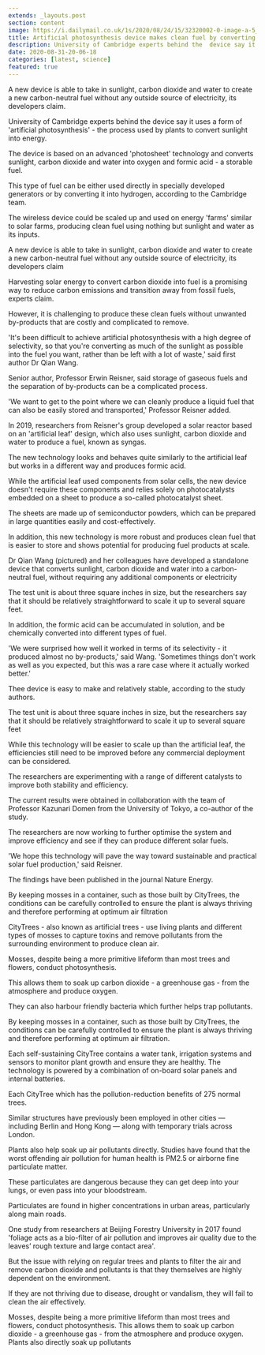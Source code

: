 ```yaml
---
extends: _layouts.post
section: content
image: https://i.dailymail.co.uk/1s/2020/08/24/15/32320002-0-image-a-5_1598279348832.jpg 
title: Artificial photosynthesis device makes clean fuel by converting sunlight, CO2 and water 
description: University of Cambridge experts behind the  device say it uses a form of artificial photosynthesis - the process used by plants to convert sunlight into energy. 
date: 2020-08-31-20-06-18 
categories: [latest, science] 
featured: true 
--- 
```

A new device is able to take in sunlight, carbon dioxide and water to create a new carbon-neutral fuel without any outside source of electricity, its developers claim.

University of Cambridge experts behind the device say it uses a form of 'artificial photosynthesis' - the process used by plants to convert sunlight into energy.

The device is based on an advanced 'photosheet' technology and converts sunlight, carbon dioxide and water into oxygen and formic acid - a storable fuel.

This type of fuel can be either used directly in specially developed generators or by converting it into hydrogen, according to the Cambridge team. 

The wireless device could be scaled up and used on energy 'farms' similar to solar farms, producing clean fuel using nothing but sunlight and water as its inputs.

A new device is able to take in sunlight, carbon dioxide and water to create a new carbon-neutral fuel without any outside source of electricity, its developers claim

Harvesting solar energy to convert carbon dioxide into fuel is a promising way to reduce carbon emissions and transition away from fossil fuels, experts claim.

However, it is challenging to produce these clean fuels without unwanted by-products that are costly and complicated to remove.

'It's been difficult to achieve artificial photosynthesis with a high degree of selectivity, so that you're converting as much of the sunlight as possible into the fuel you want, rather than be left with a lot of waste,' said first author Dr Qian Wang.  

Senior author, Professor Erwin Reisner, said storage of gaseous fuels and the separation of by-products can be a complicated process. 

'We want to get to the point where we can cleanly produce a liquid fuel that can also be easily stored and transported,' Professor Reisner added.

In 2019, researchers from Reisner's group developed a solar reactor based on an 'artificial leaf' design, which also uses sunlight, carbon dioxide and water to produce a fuel, known as syngas. 

The new technology looks and behaves quite similarly to the artificial leaf but works in a different way and produces formic acid.

While the artificial leaf used components from solar cells, the new device doesn't require these components and relies solely on photocatalysts embedded on a sheet to produce a so-called photocatalyst sheet. 

The sheets are made up of semiconductor powders, which can be prepared in large quantities easily and cost-effectively.

In addition, this new technology is more robust and produces clean fuel that is easier to store and shows potential for producing fuel products at scale. 

Dr Qian Wang (pictured) and her colleagues have developed a standalone device that converts sunlight, carbon dioxide and water into a carbon-neutral fuel, without requiring any additional components or electricity

The test unit is about three square inches in size, but the researchers say that it should be relatively straightforward to scale it up to several square feet. 

In addition, the formic acid can be accumulated in solution, and be chemically converted into different types of fuel.

'We were surprised how well it worked in terms of its selectivity - it produced almost no by-products,' said Wang. 'Sometimes things don't work as well as you expected, but this was a rare case where it actually worked better.'

Thee device is easy to make and relatively stable, according to the study authors.  

The test unit is about three square inches in size, but the researchers say that it should be relatively straightforward to scale it up to several square feet

While this technology will be easier to scale up than the artificial leaf, the efficiencies still need to be improved before any commercial deployment can be considered. 

The researchers are experimenting with a range of different catalysts to improve both stability and efficiency.

The current results were obtained in collaboration with the team of Professor Kazunari Domen from the University of Tokyo, a co-author of the study.

The researchers are now working to further optimise the system and improve efficiency and see if they can produce different solar fuels.

'We hope this technology will pave the way toward sustainable and practical solar fuel production,' said Reisner. 

The findings have been published in the journal Nature Energy. 

By keeping mosses in a container, such as those built by CityTrees, the conditions can be carefully controlled to ensure the plant is always thriving and therefore performing at optimum air filtration

CityTrees - also known as artificial trees - use living plants and different types of mosses to capture toxins and remove pollutants from the surrounding environment to produce clean air.

Mosses, despite being a more primitive lifeform than most trees and flowers, conduct photosynthesis. 

This allows them to soak up carbon dioxide - a greenhouse gas - from the atmosphere and produce oxygen.  

They can also harbour friendly bacteria which further helps trap pollutants. 

By keeping mosses in a container, such as those built by CityTrees, the conditions can be carefully controlled to ensure the plant is always thriving and therefore performing at optimum air filtration. 

Each self-sustaining CityTree contains a water tank, irrigation systems and sensors to monitor plant growth and ensure they are healthy. The technology is powered by a combination of on-board solar panels and internal batteries. 

Each CityTree which has the pollution-reduction benefits of 275 normal trees.

Similar structures have previously been employed in other cities — including Berlin and Hong Kong — along with temporary trials across London. 

Plants also help soak up air pollutants directly. Studies have found that the worst offending air pollution for human health is PM2.5 or airborne fine particulate matter. 

These particulates are dangerous because they can get deep into your lungs, or even pass into your bloodstream. 

Particulates are found in higher concentrations in urban areas, particularly along main roads. 

One study from researchers at Beijing Forestry University in 2017 found 'foliage acts as a bio-filter of air pollution and improves air quality due to the leaves’ rough texture and large contact area'. 

But the issue with relying on regular trees and plants to filter the air and remove carbon dioxide and pollutants is that they themselves are highly dependent on the environment.

If they are not thriving due to disease, drought or vandalism, they will fail to clean the air effectively.   

Mosses, despite being a more primitive lifeform than most trees and flowers, conduct photosynthesis. This allows them to soak up carbon dioxide - a greenhouse gas - from the atmosphere and produce oxygen. Plants also directly soak up pollutants  

